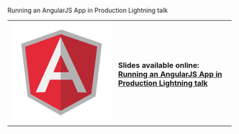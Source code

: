 Running an AngularJS App in Production Lightning talk

<table>
  <tr>
    <td>
      <a href="http://zizzamia.github.io/taste-of-angularjs/slides/">
        <img src="https://raw.githubusercontent.com/zizzamia/taste-of-angularjs/master/assets/angularjs-logo.png" alt="AngularJS Logo" />
      </a>
    </td>
    <td>
      <h3>Slides available online: <br>
      <a href="http://zizzamia.github.io/angular-app-in-production-lightning-talk/">Running an AngularJS App in Production Lightning talk</a>
      </h3>
    </td>
  </tr>
</table>


